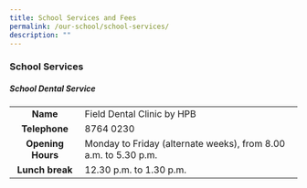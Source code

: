 ```yaml
---
title: School Services and Fees
permalink: /our-school/school-services/
description: ""
---
```

### School Services
##### School Dental Service
| | | 
|:---:|:---| 
|**Name**|Field Dental Clinic by HPB|
| **Telephone** | 8764 0230 |
| **Opening Hours** | Monday to Friday (alternate weeks), from 8.00 a.m. to 5.30 p.m. |
|**Lunch break**|12.30 p.m. to 1.30 p.m.|





